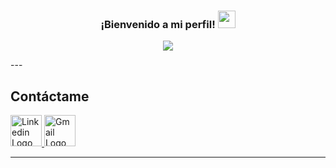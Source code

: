 <h3 align="center">
  ¡Bienvenido a mi perfil!
  <img src="https://media.giphy.com/media/hvRJCLFzcasrR4ia7z/giphy.gif" width="28">
</h3>

<!-- Typing SVG by DenverCoder1 - https://github.com/DenverCoder1/readme-typing-svg -->
<p align="center">
  <a href="https://github.com/DenverCoder1/readme-typing-svg"><img src="https://readme-typing-svg.herokuapp.com?center=true&vCenter=true&lines=Franco+Ezequiel+Oropel+Sottile++;+Full-Stack-Web-Developer"></a>
</p>
---

## Contáctame 

<a href="https://www.linkedin.com/in/franco-oropel/" ><img src="https://e7.pngegg.com/pngimages/973/856/png-clipart-linkedin-computer-icons-social-network-user-profile-youtube-nut-miscellaneous-text.png" alt="Linkedin Logo" height="50" >
<a href="mailto:francooropel00@gmail.com" ><img src="https://w7.pngwing.com/pngs/945/191/png-transparent-gmail-logo-computer-icons-gmail-scalable-graphics-email-gmail-size-icon-angle-text-trademark-thumbnail.png" alt="Gmail Logo" height="50" >

---

<!--
### Hi there 👋
**F-ranco/F-ranco** is a ✨ _special_ ✨ repository because its `README.md` (this file) appears on your GitHub profile.

Here are some ideas to get you started:

- 🔭 I’m currently working on ...
- 🌱 I’m currently learning ...
- 👯 I’m looking to collaborate on ...
- 🤔 I’m looking for help with ...
- 💬 Ask me about ...
- 📫 How to reach me: ...
- 😄 Pronouns: ...
- ⚡ Fun fact: ...
-->
